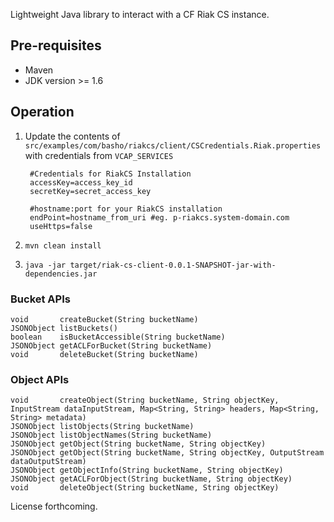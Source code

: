 Lightweight Java library to interact with a CF Riak CS instance.

## Pre-requisites

* Maven
* JDK version >= 1.6

## Operation

1. Update the contents of `src/examples/com/basho/riakcs/client/CSCredentials.Riak.properties` with credentials from `VCAP_SERVICES`

        #Credentials for RiakCS Installation
        accessKey=access_key_id
        secretKey=secret_access_key
        
        #hostname:port for your RiakCS installation
        endPoint=hostname_from_uri #eg. p-riakcs.system-domain.com
        useHttps=false

1. `mvn clean install`
1. `java -jar target/riak-cs-client-0.0.1-SNAPSHOT-jar-with-dependencies.jar`

### Bucket APIs

    void       createBucket(String bucketName)
    JSONObject listBuckets()
    boolean    isBucketAccessible(String bucketName)
    JSONObject getACLForBucket(String bucketName)
    void       deleteBucket(String bucketName)

### Object APIs

    void       createObject(String bucketName, String objectKey, InputStream dataInputStream, Map<String, String> headers, Map<String, String> metadata)
    JSONObject listObjects(String bucketName)
    JSONObject listObjectNames(String bucketName)
    JSONObject getObject(String bucketName, String objectKey)
    JSONObject getObject(String bucketName, String objectKey, OutputStream dataOutputStream)
    JSONObject getObjectInfo(String bucketName, String objectKey)
    JSONObject getACLForObject(String bucketName, String objectKey)
    void       deleteObject(String bucketName, String objectKey)

License forthcoming.
